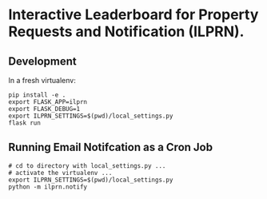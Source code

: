 # Interactive Leaderboard for Property Requests and Notification (ILPRN).

## Development

In a fresh virtualenv:

```
pip install -e .
export FLASK_APP=ilprn
export FLASK_DEBUG=1
export ILPRN_SETTINGS=$(pwd)/local_settings.py
flask run
```

## Running Email Notifcation as a Cron Job

```
# cd to directory with local_settings.py ...
# activate the virtualenv ...
export ILPRN_SETTINGS=$(pwd)/local_settings.py
python -m ilprn.notify
```
